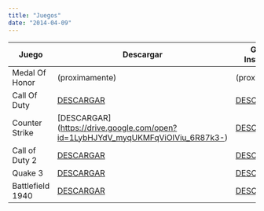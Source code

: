 ```yaml
---
title: "Juegos"
date: "2014-04-09"
---
```



| Juego            | Descargar                                                                        | Guia de Instalacion                    |
| ---------------- | -------------------------------------------------------------------------------- | -------------------------------------- |
| Medal Of Honor   | (proximamente)                                                                   | (proximamente)                         |
| Call Of Duty     | [DESCARGAR](https://drive.google.com/open?id=145hOZ5hPWoMx4o5yhYrfoBGrae1tbLji)  | [DESCARGAR](/manuales/cod1.txt)        |
| Counter Strike   | [DESCARGAR] (https://drive.google.com/open?id=1LybHJYdV_myqUKMFqViOIViu_6R87k3-) | [DESCARGAR](/manuales/counter.txt)     |
| Call of Duty 2   | [DESCARGAR](https://drive.google.com/open?id=14yXql25zTgUxG7AUEgvzYue0ecquv5C0)  | [DESCARGAR](/manuales/cod2.txt)        |
| Quake 3          | [DESCARGAR](https://drive.google.com/open?id=1rI8jW4BsCQo2003Nb6P9gr_pXNDrHtnF)  | [DESCARGAR](/manuales/quake3.txt)      |
| Battlefield 1940 | [DESCARGAR](https://drive.google.com/open?id=1ch9NAvFCRtDh8XKsul4GpTNY2ngz0A0B)  | [DESCARGAR](/manuales/battlefield.txt) |
